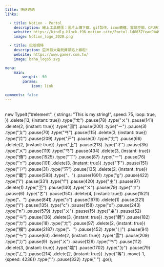 ```yaml
---
title: 快速連結
links:

  - title: Notion - Portol 
    description: 線上工具總匯：圖片上傳下載、gif製作、icon轉檔、雲端空間、CPU天梯、顯卡天梯..等網站收錄
    website: https://kindly-block-f96.notion.site/Portol-1d0637feae9b49829cada5164f2bc1b7
    image: Notion_logo_2020.png

  - title: 巴哈姆特
    description: 亞洲最大電玩資訊站上線啦!
    website: https://www.gamer.com.tw/
    image: baha_logo5.svg

menu:
    main: 
        weight: -50
        params:
            icon: link

comments: false
---
```

######
new TypeIt("#element", {
  strings: "This is my string!",
  speed: 75,
  loop: true,
})	.delete(13, {instant: true})
	.type("ㄊ")
	.pause(78)
	.type("ㄨ")
	.pause(141)
	.delete(2, {instant: true})
	.type("圖")
	.pause(200)
	.type("ㄧ")
	.pause(3)
	.type("ㄆ")
	.pause(70)
	.type("ㄢ")
	.pause(115)
	.delete(3, {instant: true})
	.type("片")
	.pause(209)
	.type("ㄕ")
	.pause(3)
	.type("ㄤ")
	.pause(66)
	.delete(2, {instant: true})
	.type("上")
	.pause(213)
	.type("ㄔ")
	.pause(35)
	.type("ㄨ")
	.pause(119)
	.type("ㄢ")
	.pause(434)
	.delete(3, {instant: true})
	.type("傳")
	.pause(1525)
	.type("ㄒ")
	.pause(87)
	.type("ㄧ")
	.pause(76)
	.type("ㄚ")
	.pause(101)
	.delete(3, {instant: true})
	.type("下")
	.pause(151)
	.type("ㄗ")
	.pause(31)
	.type("ㄞ")
	.pause(135)
	.delete(2, {instant: true})
	.type("載")
	.pause(583)
	.type("、")
	.pause(1601)
	.type("g")
	.pause(422)
	.type("i")
	.pause(331)
	.type("f")
	.pause(420)
	.type("ㄓ")
	.pause(97)
	.delete(1)
	.type("至")
	.pause(140)
	.type("ㄨ")
	.pause(79)
	.type("ㄗ")
	.pause(6)
	.type("ㄛ")
	.pause(150)
	.delete(4, {instant: true})
	.pause(1521)
	.type("、")
	.pause(841)
	.type("c")
	.pause(1676)
	.delete(1)
	.pause(321)
	.type("i")
	.pause(135)
	.type("c")
	.pause(158)
	.type("o")
	.pause(243)
	.type("n")
	.pause(579)
	.type("ㄨ")
	.pause(15)
	.type("ㄓ")
	.pause(52)
	.type("ㄢ")
	.pause(136)
	.delete(3, {instant: true})
	.type("轉")
	.pause(182)
	.type("ㄉ")
	.pause(18)
	.type("ㄤ")
	.pause(97)
	.delete(2, {instant: true})
	.type("檔")
	.pause(2187)
	.type("、")
	.pause(452)
	.type("ㄩ")
	.pause(94)
	.type("ㄣ")
	.pause(63)
	.delete(2, {instant: true})
	.type("雲")
	.pause(209)
	.type("ㄉ")
	.pause(9)
	.type("ㄨ")
	.pause(126)
	.type("ㄢ")
	.pause(112)
	.delete(3, {instant: true})
	.type("端")
	.pause(1702)
	.type("ㄉ")
	.pause(79)
	.type("ㄥ")
	.pause(214)
	.delete(2, {instant: true})
	.type("等")
	.move(-1, {speed: 4236})
	.type(".")
	.pause(332)
	.type(" ")
  .go();









<script src="https://unpkg.com/typeit@8.3.3/dist/index.umd.js"></script>
